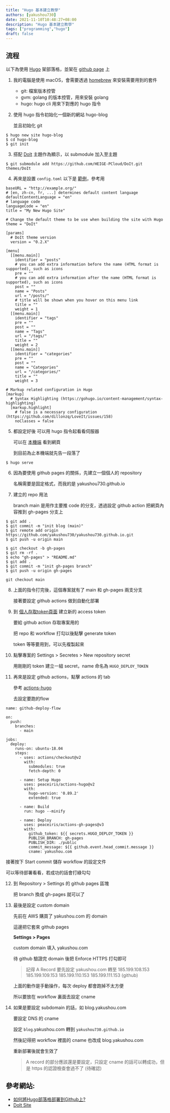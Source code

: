 ```yaml
---
title: "Hugo 基本建立教學"
authors: [yakushou730]
date: 2021-11-10T10:48:27+08:00
description: "Hugo 基本建立教學"
tags: ["programming","hugo"]
draft: false
---
```

## 流程

以下為使用 [Hugo](https://gohugo.io/) 架部落格，並架在 [github page](https://pages.github.com/) 上

1. 我的電腦是使用 macOS，會需要透過 [homebrew](https://brew.sh/index_zh-tw) 來安裝需要用到的套件
   - git: 檔案版本控管
   - gvm: golang 的版本控管，用來安裝 golang
   - hugo: hugo cli 用來下對應的 hugo 指令
2. 使用 hugo 指令初始化一個新的網站 hugo-blog

   並且初始化 git

```
$ hugo new site hugo-blog
$ cd hugo-blog
$ git init
```
3. 搭配 [DoIt](https://themes.gohugo.io/themes/doit/) 主題作為顯示，以 submodule 加入至主題
```
$ git submodule add https://github.com/HEIGE-PCloud/DoIt.git themes/DoIt
```
4. 再來是設置 `config.toml` 以下是 [範例](https://hugodoit.pages.dev/theme-documentation-basics/#basic-configuration )，參考用
```
baseURL = "http://example.org/"
# [en, zh-cn, fr, ...] determines default content language
defaultContentLanguage = "en"
# language code
languageCode = "en"
title = "My New Hugo Site"

# Change the default theme to be use when building the site with Hugo
theme = "DoIt"

[params]
  # DoIt theme version
  version = "0.2.X"

[menu]
  [[menu.main]]
    identifier = "posts"
    # you can add extra information before the name (HTML format is supported), such as icons
    pre = ""
    # you can add extra information after the name (HTML format is supported), such as icons
    post = ""
    name = "Posts"
    url = "/posts/"
    # title will be shown when you hover on this menu link
    title = ""
    weight = 1
  [[menu.main]]
    identifier = "tags"
    pre = ""
    post = ""
    name = "Tags"
    url = "/tags/"
    title = ""
    weight = 2
  [[menu.main]]
    identifier = "categories"
    pre = ""
    post = ""
    name = "Categories"
    url = "/categories/"
    title = ""
    weight = 3

# Markup related configuration in Hugo
[markup]
  # Syntax Highlighting (https://gohugo.io/content-management/syntax-highlighting)
  [markup.highlight]
    # false is a necessary configuration (https://github.com/dillonzq/LoveIt/issues/158)
    noClasses = false
```
5. 都設定好後 可以用 hugo 指令起看看伺服器

   可以在 [本機端](http://localhost:1313/) 看到網頁

   到目前為止本機端就先告一段落了
```
$ hugo serve
```
6. 因為要使用 github pages 的關係，先建立一個個人的 repository

   名稱需要是固定格式，而我的是 yakushou730.github.io

7. 建立的 repo 用法
   
   branch main 是用作主要推 code 的分支，透過設定 github action 把網頁內容推到 gh-pages 分支上
```
$ git add .
$ git commit -m "init blog (main)"
$ git remote add origin https://github.com/yakushou730/yakushou730.github.io.git
$ git push -u origin main

$ git checkout -b gh-pages
$ git rm -rf .
$ echo "gh-pages" > "README.md"
$ git add .
$ git commit -m "init gh-pages branch"
$ git push -u origin gh-pages

git checkout main
```

8. 上面的指令打完後，這個專案就有了 main 和 gh-pages 兩支分支

   接著要設定 github actions 做到自動化部署

9. 到 [個人存取token頁面](https://github.com/settings/tokens/new) 建立新的 access token
   
   要給 github action 存取專案用的

   把 repo 和 workflow 打勾以後點擊 generate token

   token 等等要用到，可以先複製起來

10. 點擊專案的 Settings > Secretes > New repository secret
   
    用剛剛的 token 建立一組 secret，name 命名為 `HUGO_DEPLOY_TOKEN`

11. 再來是設定 github actions，點擊 actions 的 tab

    參考 [actions-hugo](https://github.com/peaceiris/actions-hugo)

    去設定要跑的flow

```
name: github-deploy-flow

on:
  push:
    branches:
      - main  

jobs:
  deploy:
    runs-on: ubuntu-18.04
    steps:
      - uses: actions/checkout@v2
        with:
          submodules: true  
          fetch-depth: 0   

      - name: Setup Hugo
        uses: peaceiris/actions-hugo@v2
        with:
          hugo-version: '0.89.2'
          extended: true  

      - name: Build
        run: hugo --minify

      - name: Deploy
        uses: peaceiris/actions-gh-pages@v3
        with:
          github_token: ${{ secrets.HUGO_DEPLOY_TOKEN }}
          PUBLISH_BRANCH: gh-pages 
          PUBLISH_DIR: ./public    
          commit_message: ${{ github.event.head_commit.message }}
          cname: yakushou.com
``` 
   接著按下 Start commit 儲存 workflow 的設定文件

   可以等待部署看看，若成功的話會打綠勾勾

12. 到 Repository > Settings 的 github pages 區塊

    把 branch 換成 gh-pages 就可以了

13. 最後是設定 custom domain

    先前在 AWS 購買了 yakushou.com 的 domain

    這邊把它套來 github pages

    **Settings > Pages**
 
    custom domain 填入 yakushou.com

    待 github 驗證完 domain 後把 Enforce HTTPS 打勾即可

    > 記得 A Record 要先設定 yakushou.com 轉至 185.199.108.153 185.199.109.153 185.199.110.153 185.199.111.153 (github)
    
    上面的動作是手動操作，每次 deploy 都會跑掉不太方便

    所以要放在 workflow 裏面去設定 cname

14. 如果是要設定 subdomain 的話，如 blog.yakushou.com 

    要設定 DNS 的 cname

    設定 `blog`.yakushou.com 轉到 `yakushou730.github.io`

    然後記得把 workflow 裡面的 cname 也改成 blog.yakushou.com

    重新部署後就會生效了

    > A record 的部分應該還是要設定，只設定 cname 的話可以轉成功，但是 https 的認證檢查會過不了 (待確認)

## 參考網站:
- [如何將Hugo部落格部署到Github上?](https://yurepo.tw/2021/03/%E5%A6%82%E4%BD%95%E5%B0%87hugo%E9%83%A8%E8%90%BD%E6%A0%BC%E9%83%A8%E7%BD%B2%E5%88%B0github%E4%B8%8A/)
- [DoIt Site](https://hugodoit.pages.dev/theme-documentation-basics/)
